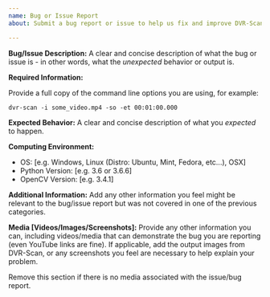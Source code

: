 ```yaml
---
name: Bug or Issue Report
about: Submit a bug report or issue to help us fix and improve DVR-Scan.

---
```


**Bug/Issue Description:**
A clear and concise description of what the bug or issue is - in other words, what the *unexpected* behavior or output is.

**Required Information:**

Provide a full copy of the command line options you are using, for example:

`dvr-scan -i some_video.mp4 -so -et 00:01:00.000`

**Expected Behavior:**
A clear and concise description of what you *expected* to happen.

**Computing Environment:**
 - OS: [e.g. Windows, Linux (Distro: Ubuntu, Mint, Fedora, etc...), OSX]
 - Python Version: [e.g. 3.6 or 3.6.6]
 - OpenCV Version: [e.g. 3.4.1]

**Additional Information:**
Add any other information you feel might be relevant to the bug/issue report but was not covered in one of the previous categories.

**Media [Videos/Images/Screenshots]:**
Provide any other information you can, including videos/media that can demonstrate the bug you are reporting (even YouTube links are fine). If applicable, add the output images from DVR-Scan, or any screenshots you feel are necessary to help explain your problem.

Remove this section if there is no media associated with the issue/bug report.
